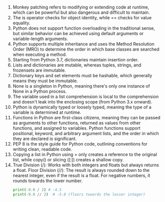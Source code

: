 1. Monkey patching refers to modifying or extending code at runtime, which can be powerful but also dangerous and difficult to maintain.
2. The is operator checks for object identity, while == checks for value equality.
3. Python does not support function overloading in the traditional sense, but similar behavior can be achieved using default arguments or variable-length arguments.
4.  Python supports multiple inheritance and uses the Method Resolution Order (MRO) to determine the order in which base classes are searched when executing a method.
5. Starting from Python 3.7, dictionaries maintain insertion order.
6. Lists and dictionaries are mutable, whereas tuples, strings, and frozensets are immutable.
7. Dictionary keys and set elements must be hashable, which generally means they must be immutable.
8. None is a singleton in Python, meaning there's only one instance of None in a Python process.
9. The variable used in a list comprehension is local to the comprehension and doesn't leak into the enclosing scope (from Python 3.x onward).
10. Python is dynamically typed or loosely typed, meaning the type of a variable is determined at runtime.
11. Functions in Python are first-class citizens, meaning they can be passed as arguments to other functions, returned as values from other functions, and assigned to variables. Python functions support positional, keyword, and arbitrary argument lists, and the order in which they are declared is significant.
12. PEP 8 is the style guide for Python code, outlining conventions for writing clean, readable code.
13. Copying a list in Python using = only creates a reference to the original list, while copy() or slicing ([:]) creates a shallow copy.
14. True Division (/): Works with both integers and floats but always returns a float.
    Floor Division (//): The result is always rounded down to the nearest integer, even if the result is a float. For negative numbers, it rounds towards the lower number.
    ```python
    print(-9.0 / 2) # -4.5
    print(-9.0 // 2)  # -5.0 (floors towards the lesser integer)
    ```
    
